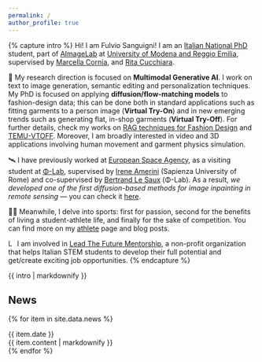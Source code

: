 ```yaml
---
permalink: /
author_profile: true
---
```

<div class="small-text">

{% capture intro %}
Hi! I am Fulvio Sanguigni! I am an [Italian National PhD](https://www.phd-ai.it/) student, part of [AImageLab](https://aimagelab.ing.unimore.it/imagelab/) at [University of Modena and Reggio Emilia](https://www.unimore.it/), supervised by [Marcella Cornia](https://scholar.google.it/citations?user=DzgmSJEAAAAJ&hl=it), and [Rita Cucchiara](https://scholar.google.it/citations?user=OM3sZEoAAAAJ&hl=it).

👕 My research direction is focused on **Multimodal Generative AI**. I work on text to image generation, semantic editing and personalization techniques. My PhD is focused on applying **diffusion/flow-matching models** to fashion-design data; this can be done both in standard applications such as fitting garments to a person image (**Virtual Try-On**) and in new emerging trends such as generating flat, in-shop garments (**Virtual Try-Off**). For further details, check my works on [RAG techniques for Fashion Design](https://arxiv.org/abs/2504.14011) and [TEMU-VTOFF](https://temu-vtoff-page.github.io/).
Moreover, I am broadly interested in video and 3D applications involving human movement and garment physics simulation.

🛰️ I have previously worked at [European Space Agency](https://www.esa.int/), as a visiting student at [Φ-Lab](https://philab.esa.int/), supervised by [Irene Amerini](https://sites.google.com/diag.uniroma1.it/ireneamerini) (Sapienza University of Rome) and co-supervised by [Bertrand Le Saux](https://blesaux.github.io/) (Φ-Lab). As a result, *we developed one of the first diffusion-based methods for image inpainting in remote sensing* — you can check it [here](https://arxiv.org/abs/2311.06222).

🚴‍♂️ Meanwhile, I delve into sports: first for passion, second for the benefits of living a student-athlete life, and finally for the sake of competition.
You can find more on my [athlete](https://furio1999.github.io//athlete/) page and blog posts. 

<img src="images/ltf_logo.ico" alt="LTF LOGO" style="width:1em; height:1em;"> I am involved in [Lead The Future Mentorship](https://www.leadthefuture.tech/), a non-profit organization that helps Italian STEM students to develop their full potential and get/create exciting job opportunities.
{% endcapture %}

{{ intro | markdownify }}

</div>

<div class="news-container small-text">
  <h2>News</h2>

  {% for item in site.data.news %}
    <div class="news-item-row">
      <div class="news-date">{{ item.date }}</div>
      <div class="news-content">{{ item.content | markdownify }}</div>
    </div>
  {% endfor %}
</div>



